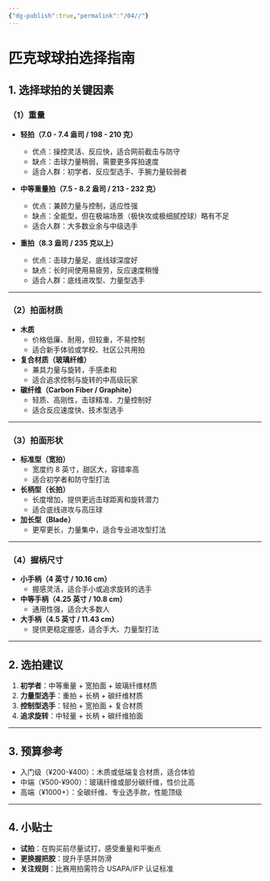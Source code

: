 ```yaml
---
{"dg-publish":true,"permalink":"/04//"}
---
```


# 匹克球球拍选择指南

## 1. 选择球拍的关键因素

### （1）重量
- **轻拍（7.0 - 7.4 盎司 / 198 - 210 克）**
  - 优点：操控灵活、反应快，适合网前截击与防守
  - 缺点：击球力量稍弱，需要更多挥拍速度
  - 适合人群：初学者、反应型选手、手腕力量较弱者

- **中等重量拍（7.5 - 8.2 盎司 / 213 - 232 克）**
  - 优点：兼顾力量与控制，适应性强
  - 缺点：全能型，但在极端场景（极快攻或极细腻控球）略有不足
  - 适合人群：大多数业余与中级选手

- **重拍（8.3 盎司 / 235 克以上）**
  - 优点：击球力量足、底线球深度好
  - 缺点：长时间使用易疲劳，反应速度稍慢
  - 适合人群：底线进攻型、力量型选手

---

### （2）拍面材质
- **木质**  
  - 价格低廉、耐用，但较重，不易控制
  - 适合新手体验或学校、社区公共用拍
- **复合材质（玻璃纤维）**  
  - 兼具力量与旋转，手感柔和
  - 适合追求控制与旋转的中高级玩家
- **碳纤维（Carbon Fiber / Graphite）**  
  - 轻质、高刚性，击球精准、力量控制好
  - 适合反应速度快、技术型选手

---

### （3）拍面形状
- **标准型（宽拍）**  
  - 宽度约 8 英寸，甜区大，容错率高
  - 适合初学者和防守型打法
- **长柄型（长拍）**  
  - 长度增加，提供更远击球距离和旋转潜力
  - 适合底线进攻与高压球
- **加长型（Blade）**  
  - 更窄更长，力量集中，适合专业进攻型打法

---

### （4）握柄尺寸
- **小手柄（4 英寸 / 10.16 cm）**
  - 握感灵活，适合手小或追求旋转的选手
- **中等手柄（4.25 英寸 / 10.8 cm）**
  - 通用性强，适合大多数人
- **大手柄（4.5 英寸 / 11.43 cm）**
  - 提供更稳定握感，适合手大、力量型打法

---

## 2. 选拍建议
1. **初学者**：中等重量 + 宽拍面 + 玻璃纤维材质
2. **力量型选手**：重拍 + 长柄 + 碳纤维材质
3. **控制型选手**：轻拍 + 宽拍面 + 复合材质
4. **追求旋转**：中轻量 + 长柄 + 碳纤维拍面

---

## 3. 预算参考
- 入门级（¥200-¥400）：木质或低端复合材质，适合体验
- 中端（¥500-¥900）：玻璃纤维或部分碳纤维，性价比高
- 高端（¥1000+）：全碳纤维、专业选手款，性能顶级

---

## 4. 小贴士
- **试拍**：在购买前尽量试打，感受重量和平衡点
- **更换握把胶**：提升手感并防滑
- **关注规则**：比赛用拍需符合 USAPA/IFP 认证标准
